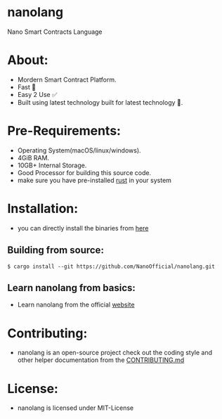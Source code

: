 # nanolang
Nano Smart Contracts Language

# About:
- Mordern Smart Contract Platform.
- Fast 🚀
- Easy 2 Use ✅
- Built using latest technology built for latest technology 🙂.

# Pre-Requirements:
- Operating System(macOS/linux/windows).
- 4GiB RAM.
- 10GB+ Internal Storage.
- Good Processor for building this source code.
- make sure you have pre-installed [rust](https://www.rust-lang.org/) in your system

# Installation:
- you can directly install the binaries from [here]()

## Building from source:
```
$ cargo install --git https://github.com/NanoOfficial/nanolang.git
```

## Learn nanolang from basics:
- Learn nanolang from the official [website]()

# Contributing:
- nanolang is an open-source project check out the coding style and other helper documentation from the [CONTRIBUTING.md]()

# License:
- nanolang is licensed under MIT-License